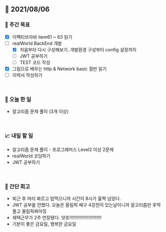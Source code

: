 ## 📅 2021/08/06


### 👏 주간 목표
- [x] 이펙티브자바 item61 ~ 63 읽기
- [ ] realWorld BackEnd 개발
  - [x] 처음부터 다시 구성해보기..개발환경 구성부터 config 설정까지
  - [ ] JWT 공부하기
  - [ ] TEST 코드 작성
- [x] 그림으로 배우는 http & Network basic 절반 읽기
- [ ] 이력서 작성하기

<br/>

### 💯 오늘 한 일

- 알고리즘 문제 풀이 (3개 이상)

<br/>

### 📈 내일 할 일

- 알고리즘 문제 풀이 - 프로그래머스 Level2 이상 2문제
- realWorld 코딩하기
- JWT 공부하기

<br/>

### 🤔 간단 회고

- 퇴근 후 머리 짜르고 밥먹으니까 시간이 8시가 훌쩍 넘었다.
- JWT 공부를 안했다. 오늘은 올림픽 배구 4강전이 있는날이니까 알고리즘만 후딱 풀고 올림픽봐야징
- 재택근무가 2주 연장됐다. 얏호!!!!!!!!!!!!!!!!!!!!!!!!!
- 기분이 좋은 금요일, 행복한 금요일



 


